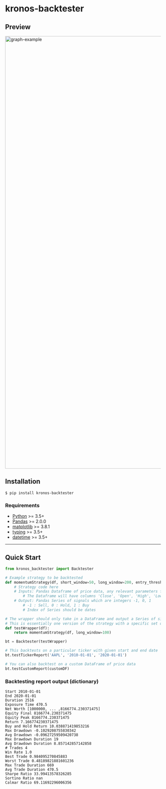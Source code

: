 # kronos-backtester
## Preview
<img width="1398" alt="graph-example" src="https://github.com/quantillinois/kronos/assets/62070812/f3bd2d05-f48e-4e75-b069-e56ae473dd34">


## Installation
``` {.sourceCode .bash}
$ pip install kronos-backtester
```

### Requirements

-   [Python](https://www.python.org) \>= 3.5+
-   [Pandas](https://github.com/pydata/pandas) \>= 2.0.0
-   [matplotlib](https://matplotlib.org) \>= 3.8.1
-   [typing](https://docs.python.org/3/library/typing.html) \>= 3.5+
-   [datetime](https://docs.python.org/3/library/datetime.html) \>= 3.5+

---

## Quick Start

```python
from kronos_backtester import Backtester

# Example strategy to be backtested
def momentumStrategy(df, short_window=50, long_window=200, entry_threshold=0.02, exit_threshold=0.01):
    # Strategy code here
    # Inputs: Pandas Dataframe of price data, any relevant parameters for the strategy
        # The Dataframe will have columns 'Close', 'Open', 'High', 'Low', and 'Volume'
    # Output: Pandas Series of signals which are integers -1, 0, 1
        # -1 : Sell, 0 : Hold, 1 : Buy
        # Index of Series should be dates

# The wrapper should only take in a DataFrame and output a Series of signals
# This is essentially one version of the strategy with a specific set of parameters.
def testWrapper(df): 
    return momentumStrategy(df, long_window=100)

bt = Backtester(testWrapper)

# This backtests on a particular ticker with given start and end date
bt.testTickerReport('AAPL', '2010-01-01', '2020-01-01')

# You can also backtest on a custom DataFrame of price data
bt.testCustomReport(customDF)
```

### Backtesting report output (dictionary)

    Start 2010-01-01
    End 2020-01-01
    Duration 2516
    Exposure Time 470.5
    Net Worth [1000000, ... ,8166774.230371475]
    Equity Final 8166774.230371475
    Equity Peak 8166774.230371475
    Return 7.166774230371475
    Buy and Hold Return 10.038871419853216
    Max Drawdown -0.1029208755830342
    Avg Drawdown -0.09627259509420738
    Max Drawdown Duration 19
    Avg Drawdown Duration 8.857142857142858
    # Trades 4
    Win Rate 1.0
    Best Trade 0.984095270845883
    Worst Trade 0.48189821881601236
    Max Trade Duration 669
    Avg Trade Duration 470.5
    Sharpe Ratio 33.99413578326285
    Sortino Ratio nan
    Calmar Ratio 69.11692296006356
